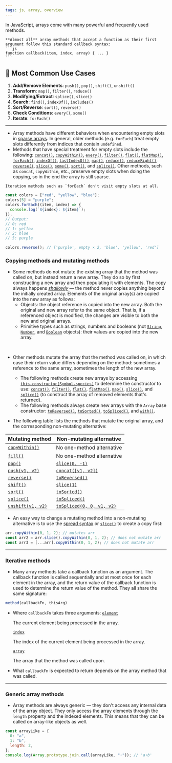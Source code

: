 ```yaml
---
tags: js, array, overview
---
```


In JavaScript, arrays come with many powerful and frequently used methods.

````ad-note
**Almost all** array methods that accept a function as their first argument follow this standard callback syntax:
```js
function callback(item, index, array) { ... }
```
````

## 📢 **Most Common Use Cases**

1. **Add/Remove Elements**: `push()`, `pop()`, `shift()`, `unshift()`
2. **Transform**: `map()`, `filter()`, `reduce()`
3. **Modifying/Extract**: `splice()`, `slice()`
4. **Search**: `find()`, `indexOf()`, `includes()`
5. **Sort/Reverse**: `sort()`, `reverse()`
6. **Check Conditions**: `every()`, `some()`
7. **Iterate**: `forEach()`

----

- Array methods have different behaviors when encountering empty slots in [sparse arrays](https://developer.mozilla.org/en-US/docs/Web/JavaScript/Guide/Indexed_collections#sparse_arrays). In general, older methods (e.g. `forEach`) treat empty slots differently from indices that contain `undefined`.
- Methods that have special treatment for empty slots include the following: [`concat()`](https://developer.mozilla.org/en-US/docs/Web/JavaScript/Reference/Global_Objects/Array/concat), [`copyWithin()`](https://developer.mozilla.org/en-US/docs/Web/JavaScript/Reference/Global_Objects/Array/copyWithin), [`every()`](https://developer.mozilla.org/en-US/docs/Web/JavaScript/Reference/Global_Objects/Array/every), [`filter()`](https://developer.mozilla.org/en-US/docs/Web/JavaScript/Reference/Global_Objects/Array/filter), [`flat()`](https://developer.mozilla.org/en-US/docs/Web/JavaScript/Reference/Global_Objects/Array/flat), [`flatMap()`](https://developer.mozilla.org/en-US/docs/Web/JavaScript/Reference/Global_Objects/Array/flatMap), [`forEach()`](https://developer.mozilla.org/en-US/docs/Web/JavaScript/Reference/Global_Objects/Array/forEach), [`indexOf()`](https://developer.mozilla.org/en-US/docs/Web/JavaScript/Reference/Global_Objects/Array/indexOf), [`lastIndexOf()`](https://developer.mozilla.org/en-US/docs/Web/JavaScript/Reference/Global_Objects/Array/lastIndexOf), [`map()`](https://developer.mozilla.org/en-US/docs/Web/JavaScript/Reference/Global_Objects/Array/map), [`reduce()`](https://developer.mozilla.org/en-US/docs/Web/JavaScript/Reference/Global_Objects/Array/reduce), [`reduceRight()`](https://developer.mozilla.org/en-US/docs/Web/JavaScript/Reference/Global_Objects/Array/reduceRight), [`reverse()`](https://developer.mozilla.org/en-US/docs/Web/JavaScript/Reference/Global_Objects/Array/reverse), [`slice()`](https://developer.mozilla.org/en-US/docs/Web/JavaScript/Reference/Global_Objects/Array/slice), [`some()`](https://developer.mozilla.org/en-US/docs/Web/JavaScript/Reference/Global_Objects/Array/some), [`sort()`](https://developer.mozilla.org/en-US/docs/Web/JavaScript/Reference/Global_Objects/Array/sort), and [`splice()`](https://developer.mozilla.org/en-US/docs/Web/JavaScript/Reference/Global_Objects/Array/splice). Other methods, such as `concat`, `copyWithin`, etc., preserve empty slots when doing the copying, so in the end the array is still sparse.

```ad-note
Iteration methods such as `forEach` don't visit empty slots at all.
```

```js
const colors = ["red", "yellow", "blue"];
colors[5] = "purple";
colors.forEach((item, index) => {
  console.log(`${index}: ${item}`);
});
// Output:
// 0: red
// 1: yellow
// 2: blue
// 5: purple

colors.reverse(); // ['purple', empty × 2, 'blue', 'yellow', 'red']
```

### Copying methods and mutating methods
- Some methods do not mutate the existing array that the method was called on, but instead return a new array. They do so by first constructing a new array and then populating it with elements. The copy always happens [_shallowly_](https://developer.mozilla.org/en-US/docs/Glossary/Shallow_copy) — the method never copies anything beyond the initially created array. Elements of the original array(s) are copied into the new array as follows:
	- Objects: the object reference is copied into the new array. Both the original and new array refer to the same object. That is, if a referenced object is modified, the changes are visible to both the new and original arrays.
	- Primitive types such as strings, numbers and booleans (not [`String`](https://developer.mozilla.org/en-US/docs/Web/JavaScript/Reference/Global_Objects/String), [`Number`](https://developer.mozilla.org/en-US/docs/Web/JavaScript/Reference/Global_Objects/Number), and [`Boolean`](https://developer.mozilla.org/en-US/docs/Web/JavaScript/Reference/Global_Objects/Boolean) objects): their values are copied into the new array.

</br>

- Other methods mutate the array that the method was called on, in which case their return value differs depending on the method: sometimes a reference to the same array, sometimes the length of the new array.
	- The following methods create new arrays by accessing [`this.constructor[Symbol.species]`](https://developer.mozilla.org/en-US/docs/Web/JavaScript/Reference/Global_Objects/Array/Symbol.species) to determine the constructor to use: [`concat()`](https://developer.mozilla.org/en-US/docs/Web/JavaScript/Reference/Global_Objects/Array/concat), [`filter()`](https://developer.mozilla.org/en-US/docs/Web/JavaScript/Reference/Global_Objects/Array/filter), [`flat()`](https://developer.mozilla.org/en-US/docs/Web/JavaScript/Reference/Global_Objects/Array/flat), [`flatMap()`](https://developer.mozilla.org/en-US/docs/Web/JavaScript/Reference/Global_Objects/Array/flatMap), [`map()`](https://developer.mozilla.org/en-US/docs/Web/JavaScript/Reference/Global_Objects/Array/map), [`slice()`](https://developer.mozilla.org/en-US/docs/Web/JavaScript/Reference/Global_Objects/Array/slice), and [`splice()`](https://developer.mozilla.org/en-US/docs/Web/JavaScript/Reference/Global_Objects/Array/splice) (to construct the array of removed elements that's returned).
	- The following methods always create new arrays with the `Array` base constructor: [`toReversed()`](https://developer.mozilla.org/en-US/docs/Web/JavaScript/Reference/Global_Objects/Array/toReversed), [`toSorted()`](https://developer.mozilla.org/en-US/docs/Web/JavaScript/Reference/Global_Objects/Array/toSorted), [`toSpliced()`](https://developer.mozilla.org/en-US/docs/Web/JavaScript/Reference/Global_Objects/Array/toSpliced), and [`with()`](https://developer.mozilla.org/en-US/docs/Web/JavaScript/Reference/Global_Objects/Array/with).

- The following table lists the methods that mutate the original array, and the corresponding non-mutating alternative:

|Mutating method|Non-mutating alternative|
|---|---|
|[`copyWithin()`](https://developer.mozilla.org/en-US/docs/Web/JavaScript/Reference/Global_Objects/Array/copyWithin)|No one-method alternative|
|[`fill()`](https://developer.mozilla.org/en-US/docs/Web/JavaScript/Reference/Global_Objects/Array/fill)|No one-method alternative|
|[`pop()`](https://developer.mozilla.org/en-US/docs/Web/JavaScript/Reference/Global_Objects/Array/pop)|[`slice(0, -1)`](https://developer.mozilla.org/en-US/docs/Web/JavaScript/Reference/Global_Objects/Array/slice)|
|[`push(v1, v2)`](https://developer.mozilla.org/en-US/docs/Web/JavaScript/Reference/Global_Objects/Array/push)|[`concat([v1, v2])`](https://developer.mozilla.org/en-US/docs/Web/JavaScript/Reference/Global_Objects/Array/concat)|
|[`reverse()`](https://developer.mozilla.org/en-US/docs/Web/JavaScript/Reference/Global_Objects/Array/reverse)|[`toReversed()`](https://developer.mozilla.org/en-US/docs/Web/JavaScript/Reference/Global_Objects/Array/toReversed)|
|[`shift()`](https://developer.mozilla.org/en-US/docs/Web/JavaScript/Reference/Global_Objects/Array/shift)|[`slice(1)`](https://developer.mozilla.org/en-US/docs/Web/JavaScript/Reference/Global_Objects/Array/slice)|
|[`sort()`](https://developer.mozilla.org/en-US/docs/Web/JavaScript/Reference/Global_Objects/Array/sort)|[`toSorted()`](https://developer.mozilla.org/en-US/docs/Web/JavaScript/Reference/Global_Objects/Array/toSorted)|
|[`splice()`](https://developer.mozilla.org/en-US/docs/Web/JavaScript/Reference/Global_Objects/Array/splice)|[`toSpliced()`](https://developer.mozilla.org/en-US/docs/Web/JavaScript/Reference/Global_Objects/Array/toSpliced)|
|[`unshift(v1, v2)`](https://developer.mozilla.org/en-US/docs/Web/JavaScript/Reference/Global_Objects/Array/unshift)|[`toSpliced(0, 0, v1, v2)`](https://developer.mozilla.org/en-US/docs/Web/JavaScript/Reference/Global_Objects/Array/toSpliced)|

- An easy way to change a mutating method into a non-mutating alternative is to use the [spread syntax](https://developer.mozilla.org/en-US/docs/Web/JavaScript/Reference/Operators/Spread_syntax) or [`slice()`](https://developer.mozilla.org/en-US/docs/Web/JavaScript/Reference/Global_Objects/Array/slice) to create a copy first:
```js
arr.copyWithin(0, 1, 2); // mutates arr
const arr2 = arr.slice().copyWithin(0, 1, 2); // does not mutate arr
const arr3 = [...arr].copyWithin(0, 1, 2); // does not mutate arr
```

---

### Iterative methods
- Many array methods take a callback function as an argument. The callback function is called sequentially and at most once for each element in the array, and the return value of the callback function is used to determine the return value of the method. They all share the same signature:

```js
method(callbackFn, thisArg)
```

- Where `callbackFn` takes three arguments:
	[`element`](https://developer.mozilla.org/en-US/docs/Web/JavaScript/Reference/Global_Objects/Array#element)
	
	The current element being processed in the array.
	
	[`index`](https://developer.mozilla.org/en-US/docs/Web/JavaScript/Reference/Global_Objects/Array#index)
	
	The index of the current element being processed in the array.
	
	[`array`](https://developer.mozilla.org/en-US/docs/Web/JavaScript/Reference/Global_Objects/Array#array)
	
	The array that the method was called upon.
	
- What `callbackFn` is expected to return depends on the array method that was called.

---

### Generic array methods
- Array methods are always generic — they don't access any internal data of the array object. They only access the array elements through the `length` property and the indexed elements. This means that they can be called on array-like objects as well.

```js
const arrayLike = {
  0: "a",
  1: "b",
  length: 2,
};
console.log(Array.prototype.join.call(arrayLike, "+")); // 'a+b'
```